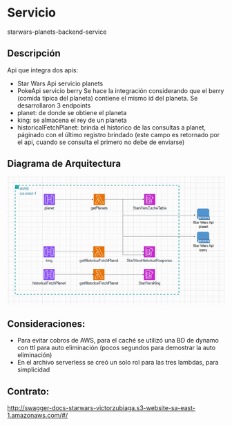 # Servicio

starwars-planets-backend-service

## Descripción

Api que integra dos apis:

- Star Wars Api servicio planets
- PokeApi servicio berry
  Se hace la integración considerando que el berry (comida tipica del planeta) contiene el mismo id del planeta.
  Se desarrollaron 3 endpoints
- planet: de donde se obtiene el planeta
- king: se almacena el rey de un planeta
- historicalFetchPlanet: brinda el historico de las consultas a planet, páginado con el último registro brindado (este campo es retornado por el api, cuando se consulta el primero no debe de enviarse)

## Diagrama de Arquitectura

![Arquitectura](arquitectura.jpg)

## Consideraciones:

- Para evitar cobros de AWS, para el caché se utilizó una BD de dynamo con ttl para auto eliminación (pocos segundos para demostrar la auto eliminación)
- En el archivo serverless se creó un solo rol para las tres lambdas, para simplicidad

## Contrato:

http://swagger-docs-starwars-victorzubiaga.s3-website-sa-east-1.amazonaws.com/#/
